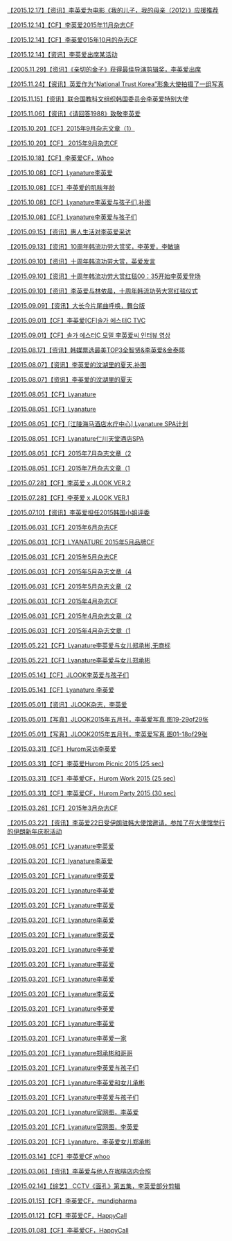<a href="https://weibo.com/6493535909/Il4pocMJ3" rel="nofollow">【2015.12.17】【资讯】李英爱为电影《我的儿子，我的母亲（2012）》应援推荐</a>

<a href="https://weibo.com/6493535909/I6idZnY2I" rel="nofollow">【2015.12.14】【CF】李英爱2015年11月杂志CF</a>

<a href="https://weibo.com/6493535909/I6idh6QKA" rel="nofollow">【2015.12.14】【CF】李英爱015年10月的杂志CF</a>

<a href="https://weibo.com/6493535909/IldVkbYCu" rel="nofollow">【2015.12.14】【资讯】李英爱出席某活动</a>

<a href="https://weibo.com/6493535909/Imi4VrXx0" rel="nofollow">【2005.11.29】【资讯】《亲切的金子》获得最佳导演剪辑奖，李英爱出席</a>

<a href="https://weibo.com/6493535909/IlwZ1mXNq" rel="nofollow">【2015.11.24】【资讯】英爱作为“National Trust Korea”形象大使拍摄了一组写真</a>

<a href="https://weibo.com/6493535909/HsG65gOeO" rel="nofollow">【2015.11.15】【资讯】联合国教科文组织韩国委员会李英爱特别大使</a>

<a href="https://weibo.com/1843443790/IlaiGqttA" rel="nofollow">【2015.11.06】【资讯】《请回答1988》致敬李英爱</a>

<a href="https://weibo.com/6493535909/I6iclrwhT" rel="nofollow">【2015.10.20】【CF】2015年9月杂志文章（1）</a>

<a href="https://weibo.com/6493535909/I6ibGEE5o" rel="nofollow">【2015.10.20】【CF】 2015年9月杂志CF</a>

<a href="https://weibo.com/6493535909/IjHBE7ufj" rel="nofollow">【2015.10.18】【CF】李英爱CF，Whoo</a>

<a href="https://weibo.com/6493535909/Ij64xo4d4" rel="nofollow">【2015.10.08】【CF】Lyanature李英爱</a>

<a href="https://weibo.com/6493535909/I6jGs8HiX" rel="nofollow">【2015.10.08】【CF】李英爱的肌肤年龄</a>

<a href="https://weibo.com/6493535909/IhAB0hTJN" rel="nofollow">【2015.10.08】【CF】Lyanature李英爱与孩子们,补图</a>

<a href="https://weibo.com/6493535909/I6rOMx5kZ" rel="nofollow">【2015.10.08】【CF】Lyanature李英爱与孩子们</a>

<a href="https://weibo.com/6493535909/Im05OyjKY" rel="nofollow">【2015.09.15】【资讯】惠人生活对李英爱采访</a>

<a href="https://tieba.baidu.com/p/6151221492" rel="nofollow">【2015.09.13】【资讯】10周年韩流功劳大赏奖，李英爱，李敏镐</a>

<a href="https://weibo.com/6493535909/HrIpz7zOu" rel="nofollow">【2015.09.10】【资讯】十周年韩流功劳大赏，英爱发言</a>

<a href="https://weibo.com/6493535909/Hvv61dg7Z" rel="nofollow">【2015.09.10】【资讯】十周年韩流功劳大赏红毯00：35开始李英爱登场</a>

<a href="https://weibo.com/6493535909/ImJl40JDe" rel="nofollow">【2015.09.10】【资讯】李英爱与林依晨，十周年韩流功劳大赏红毯仪式</a>

<a href="https://www.bilibili.com/video/BV1kk4y1179Y/" rel="nofollow">【2015.09.09】【资讯】大长今片尾曲呼唤，舞台版</a>

<a href="https://weibo.com/6493535909/I6aUKmK87" rel="nofollow">【2015.09.01】【CF】李英爱[CF]솔가 에스터C TVC</a>

<a href="https://weibo.com/6493535909/I6aTcD6pB" rel="nofollow">【2015.09.01】【CF】솔가 에스터C 모델 李英爱씨 인터뷰 영상</a>

<a href="https://weibo.com/6493535909/IbrbQgIpP" rel="nofollow">【2015.08.17】【资讯】韩媒票选最美TOP3全智贤&amp;李英爱&amp;金泰熙</a>

<a href="https://weibo.com/6493535909/IhAzT7oxm" rel="nofollow">【2015.08.07】【资讯】李英爱的汶湖里的夏天,补图</a>

<a href="https://weibo.com/ttarticle/p/show?id=2309404414997890465819" rel="nofollow">【2015.08.07】【资讯】李英爱的汶湖里的夏天</a>

<a href="https://weibo.com/6493535909/JfsmRy6wA" rel="nofollow">【2015.08.05】【CF】Lyanature</a>

<a href="https://weibo.com/6493535909/IhAACkpqU" rel="nofollow">【2015.08.05】【CF】Lyanature</a>

<a href="https://weibo.com/6493535909/I6i0J57Lw" rel="nofollow">【2015.08.05】【CF】[江陵海马酒店水疗中心] Lyanature SPA计划</a>

<a href="https://weibo.com/6493535909/I6s5hcGa7" rel="nofollow">【2015.08.05】【CF】Lyanature仁川天堂酒店SPA</a>

<a href="https://weibo.com/6493535909/I6hZwgvL2" rel="nofollow">【2015.08.05】【CF】2015年7月杂志文章（2</a>

<a href="https://weibo.com/6493535909/I6hYur6YI" rel="nofollow">【2015.08.05】【CF】2015年7月杂志文章（1</a>

<a href="https://weibo.com/6493535909/I667nuafb" rel="nofollow">【2015.07.28】【CF】李英爱 x JLOOK VER.2</a>

<a href="https://weibo.com/6493535909/I666ImDBN" rel="nofollow">【2015.07.28】【CF】李英爱 x JLOOK VER.1</a>

<a href="https://weibo.com/6493535909/ImTrulYTr" rel="nofollow">【2015.07.10】【资讯】李英爱担任2015韩国小姐评委</a>

<a href="https://weibo.com/6493535909/I6hWrqwpj" rel="nofollow">【2015.06.03】【CF】2015年6月杂志CF</a>

<a href="https://weibo.com/6493535909/I6hVp0dQ5" rel="nofollow">【2015.06.03】【CF】LYANATURE 2015年5月品牌CF</a>

<a href="https://weibo.com/6493535909/I6hUAbxxE" rel="nofollow">【2015.06.03】【CF】2015年5月杂志CF</a>

<a href="https://weibo.com/6493535909/I6hTxsosf" rel="nofollow">【2015.06.03】【CF】2015年5月杂志文章（4</a>

<a href="https://weibo.com/6493535909/I6hSeu72B" rel="nofollow">【2015.06.03】【CF】2015年5月杂志文章（2</a>

<a href="https://weibo.com/6493535909/I6hQVt8LM" rel="nofollow">【2015.06.03】【CF】2015年4月杂志CF</a>

<a href="https://weibo.com/6493535909/I6hPM0cn4" rel="nofollow">【2015.06.03】【CF】2015年4月杂志文章（2</a>

<a href="https://weibo.com/6493535909/I6hOzd8UR" rel="nofollow">【2015.06.03】【CF】2015年4月杂志文章（1</a>

<a href="https://weibo.com/6493535909/Im05O1pi9" rel="nofollow">【2015.05.22】【CF】Lyanature李英爱与女儿郑承彬,无商标</a>

<a href="https://weibo.com/6493535909/I6rNovriX" rel="nofollow">【2015.05.22】【CF】Lyanature李英爱与女儿郑承彬</a>

<a href="https://weibo.com/ttarticle/p/show?id=2309404415367442202671" rel="nofollow">【2015.05.14】【CF】JLOOK李英爱与孩子们</a>

<a href="https://weibo.com/6493535909/JfB8jjIlT" rel="nofollow">【2015.05.14】【CF】Lyanature 李英爱</a>

<a href="https://weibo.com/ttarticle/p/show?id=2309404378053143880468" rel="nofollow">【2015.05.01】【资讯】JLOOK杂志，李英爱</a>

<a href="https://weibo.com/6493535909/J57rr3Wvl" rel="nofollow">【2015.05.01】【写真】JLOOK2015年五月刊，李英爱写真 图19-29of29张</a>

<a href="https://weibo.com/6493535909/J57qWBlYB" rel="nofollow">【2015.05.01】【写真】JLOOK2015年五月刊，李英爱写真 图01-18of29张</a>

<a href="https://tieba.baidu.com/p/6138024124" rel="nofollow">【2015.03.31】【CF】Hurom采访李英爱</a>

<a href="https://weibo.com/6493535909/I6rBH5wVB" rel="nofollow">【2015.03.31】【CF】李英爱Hurom Picnic 2015 (25 sec)</a>

<a href="https://weibo.com/6493535909/I6pokpfzD" rel="nofollow">【2015.03.31】【CF】李英爱CF，Hurom Work 2015 (25 sec)</a>

<a href="https://weibo.com/6493535909/I6pl9AqFu" rel="nofollow">【2015.03.31】【CF】李英爱CF，Hurom Party 2015 (30 sec)</a>

<a href="https://weibo.com/6493535909/I6hMOd66Q" rel="nofollow">【2015.03.26】【CF】2015年3月杂志CF</a>

<a href="https://weibo.com/1642591402/C9TS8gqLm" rel="nofollow">【2015.03.22】【资讯】李英爱22日受伊朗驻韩大使馆邀请，参加了在大使馆举行的伊朗新年庆祝活动</a>

<a href="https://weibo.com/6493535909/JwtXZxUtz" rel="nofollow">【2015.08.05】【CF】Lyanature李英爱​​​​</a>

<a href="https://weibo.com/6493535909/K11H07kD4" rel="nofollow">【2015.03.20】【CF】lyanature李英爱</a>

<a href="https://weibo.com/6493535909/JE6GPaJWi" rel="nofollow">【2015.03.20】【CF】Lyanature李英爱</a>

<a href="https://weibo.com/6493535909/JxyiYryxR" rel="nofollow">【2015.03.20】【CF】Lyanature李英爱</a>

<a href="https://weibo.com/6493535909/JbEeRdm2K" rel="nofollow">【2015.03.20】【CF】Lyanature李英爱</a>

<a href="https://weibo.com/6493535909/IDj8MAEPF" rel="nofollow">【2015.03.20】【CF】Lyanature李英爱</a>

<a href="https://weibo.com/6493535909/IzP7zdO8t" rel="nofollow">【2015.03.20】【CF】Lyanature李英爱</a>

<a href="https://weibo.com/6493535909/IyriC4Nqj" rel="nofollow">【2015.03.20】【CF】Lyanature李英爱</a>

<a href="https://weibo.com/6493535909/IwjGN7MGR" rel="nofollow">【2015.03.20】【CF】Lyanature李英爱</a>

<a href="https://weibo.com/6493535909/ItgMo2iDi" rel="nofollow">【2015.03.20】【CF】Lyanature李英爱</a>

<a href="https://weibo.com/6493535909/IscLw7hct" rel="nofollow">【2015.03.20】【CF】Lyanature李英爱</a>

<a href="https://weibo.com/6493535909/Invaoaxj5" rel="nofollow">【2015.03.20】【CF】Lyanature李英爱</a>

<a href="https://weibo.com/6493535909/Ik042tb5q" rel="nofollow">【2015.03.20】【CF】Lyanature李英爱</a>

<a href="https://weibo.com/6493535909/Ii2jkoLtN" rel="nofollow">【2015.03.20】【CF】Lyanature李英爱一家</a>

<a href="https://weibo.com/6493535909/IfL8FsBk2" rel="nofollow">【2015.03.20】【CF】Lyanature郑承彬和哥哥</a>

<a href="https://weibo.com/6493535909/IdWaGDtlt" rel="nofollow">【2015.03.20】【CF】Lyanature李英爱与孩子们</a>

<a href="https://weibo.com/6493535909/Ia3tmpj8V" rel="nofollow">【2015.03.20】【CF】Lyanature李英爱和女儿承彬</a>

<a href="https://weibo.com/ttarticle/p/show?id=2309404415366213271567" rel="nofollow">【2015.03.20】【CF】Lyanature李英爱与孩子们</a>

<a href="https://weibo.com/6493535909/I6rVMgnPs" rel="nofollow">【2015.03.20】【CF】Lyanature官网图，李英爱</a>

<a href="https://weibo.com/6493535909/IqoIlwfxY" rel="nofollow">【2015.03.20】【CF】Lyanature官网图，李英爱</a>

<a href="https://weibo.com/3965220781/Ih57Z3A1Z" rel="nofollow">【2015.03.20】【CF】Lyanature，李英爱女儿郑承彬</a>

<a href="https://weibo.com/6493535909/Ijy74D3UF" rel="nofollow">【2015.03.14】【CF】李英爱CF,whoo</a>

<a href="https://tieba.baidu.com/p/6219236318" rel="nofollow">【2015.03.06】【资讯】李英爱与他人在咖啡店内合照</a>

<a href="https://weibo.com/6493535909/HmTAcbeYl" rel="nofollow">【2015.02.14】【综艺】 CCTV《面孔》第五集，李英爱部分剪辑</a>

<a href="https://weibo.com/6493535909/IjoGFnzBC" rel="nofollow">【2015.01.15】【CF】李英爱CF，mundipharma</a>

<a href="https://weibo.com/6493535909/IjfvriVRN" rel="nofollow">【2015.01.12】【CF】李英爱CF，HappyCall</a>

<a href="https://weibo.com/6493535909/Ijfvj2eFh" rel="nofollow">【2015.01.08】【CF】李英爱CF，HappyCall</a>

